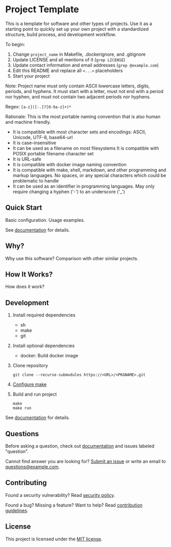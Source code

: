 Project Template
================

This is a template for software and other types of projects.
Use it as a starting point to quickly set up your own project with
a standardized structure, build process, and development workflow.

To begin:

1. Change `project_name` in Makefile, .dockerignore, and .gitignore
2. Update LICENSE and all mentions of it (`grep LICENSE`)
3. Update contact information and email addresses (`grep @example.com`)
4. Edit this README and replace all `<...>` placeholders
5. Start your project

Note: Project name must only contain ASCII lowercase letters, digits,
periods, and hyphens.  It must start with a letter, must not end with
a period nor hyphen, and must not contain two adjacent periods nor
hyphens.

Regex: `[a-z]([-.]?[0-9a-z]+)*`

Rationale: This is the most portable naming convention that is also
human and machine friendly.

- It is compatible with most character sets and encodings:
  ASCII, Unicode, UTF-8, base64-url
- It is case-insensitive
- It can be used as a filename on most filesystems
  It is compatible with POSIX portable filename character set
- It is URL-safe
- It is compatible with docker image naming convention
- It is compatible with make, shell, markdown, and other programming
  and markup languages.  No spaces, or any special characters which
  could be problematic to handle
- It can be used as an identifier in programming languages.
  May only require changing a hyphen ('-') to an underscore ('\_')


Quick Start
-----------

Basic configuration.  Usage examples.

See [documentation](docs/index.md) for details.


Why?
----

Why use this software?  Comparison with other similar projects.


How It Works?
-------------

How does it work?


Development
-----------

1. Install required dependencies

   - sh
   - make
   - git

2. Install optional dependencies

   - docker: Build docker image

3. Clone repository

       git clone --recurse-submodules https://<URL>/<PKGNAME>.git

4. [Configure make](docs/make.md#configuration)

5. Build and run project

       make
       make run

See [documentation](docs/index.md#development) for details.


Questions
---------

Before asking a question, check out [documentation](docs/index.md)
and issues labeled "question".

Cannot find answer you are looking for?
[Submit an issue](docs/CONTRIBUTING.md#issues) or write an email to
<questions@example.com>.


Contributing
------------

Found a security vulnerability?
Read [security policy](docs/SECURITY.md).

Found a bug?  Missing a feature?  Want to help?
Read [contribution guidelines](docs/CONTRIBUTING.md).


License
-------

This project is licensed under the [MIT license](LICENSE).
